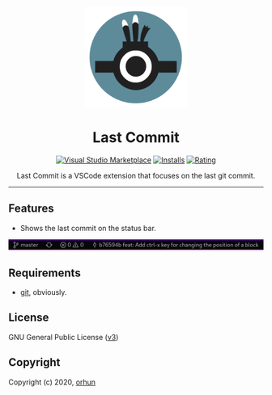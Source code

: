 <div align = "center">
<img alt="Last Commit" src="https://raw.githubusercontent.com/orhun/Last-Commit/master/images/icon_large.png" width="200"/>

# Last Commit

[![Visual Studio Marketplace](https://img.shields.io/visual-studio-marketplace/v/orhun.last-commit.svg?style=flat-square&labelColor=202020&color=5e8b9a)](https://marketplace.visualstudio.com/items?itemName=orhun.last-commit) [![Installs](https://img.shields.io/visual-studio-marketplace/d/orhun.last-commit.svg?style=flat-square&labelColor=202020&color=5e8b9a)](https://marketplace.visualstudio.com/items?itemName=orhun.last-commit) [![Rating](https://img.shields.io/visual-studio-marketplace/stars/orhun.last-commit.svg?style=flat-square&labelColor=202020&color=5e8b9a)](https://marketplace.visualstudio.com/items?itemName=orhun.last-commit)

Last Commit is a VSCode extension that focuses on the last git commit.

</div>

---

## Features

* Shows the last commit on the status bar.

![feature-1](https://raw.githubusercontent.com/orhun/Last-Commit/master/images/feature-1.jpg)

## Requirements

* [git](https://git-scm.com/), obviously.

## License

GNU General Public License ([v3](https://www.gnu.org/licenses/gpl.txt))

## Copyright

Copyright (c) 2020, [orhun](https://www.github.com/orhun)

